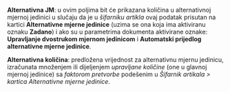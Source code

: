 **Alternativna JM**: u ovim poljima bit će prikazana količina u alternativnoj mjernoj jedinici u slučaju da je u *šifarniku artikla* ovaj podatak prisutan na kartici **Alternativne mjerne jedinice** (uzima se ona koja ima aktiviranu oznaku **Zadano**) i ako su u parametrima dokumenta aktivirane oznake: **Upravljanje dvostrukom mjernom jedinicom** i **Automatski prijedlog alternativne mjerne jedinice**.

**Alternativna količina**: predložena vrijednost za alternativnu mjernu jedinicu, izračunata množenjem ili dijeljenjem *upravljane količine* (one u glavnoj mjernoj jedinice) sa *faktorom pretvorbe* podešenim u *Šifarnik artikala > kartica Alternativne mjerne jedinice*.